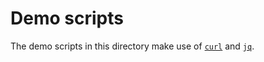 # Demo scripts

The demo scripts in this directory make use of [`curl`](https://curl.haxx.se/) and [`jq`](https://stedolan.github.io/jq/).
